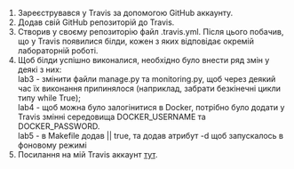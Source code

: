 1. Зареєструвався у Travis за допомогою GitHub аккаунту.
2. Додав свій GitHub репозиторій до Travis.
3. Створив у своєму репозиторію файл .travis.yml. Після цього побачив, що у Travis появилися білди, кожен з яких відповідає окремій лабораторній роботі.
4. Щоб білди успішно виконалися, необхідно було внести ряд змін у деякі з них:  
   lab3 - змінити файли manage.py та monitoring.py, щоб через деякий час їх виконання припинялося (наприклад, забрати безкінечні цикли типу while True);  
   lab4 - щоб можна було залогінитися в Docker, потрібно було додати у Travis змінні середовища DOCKER_USERNAME та DOCKER_PASSWORD.  
   lab5 - в Makefile додав || true, та додав атрибут -d щоб запускалось в фоновому режимі
5. Посилання на мій Travis аккаунт [тут](https://travis-ci.org/RSosnovskyi/Rostyslav-IT22).